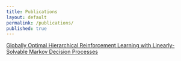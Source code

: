 ```yaml
---
title: Publications
layout: default
permalink: /publications/
published: true
---
```


[Globally Optimal Hierarchical Reinforcement Learning with Linearly-Solvable Markov Decision Processes](https://arxiv.org/abs/2106.15380)